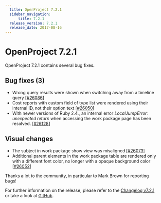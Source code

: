```yaml
---
  title: OpenProject 7.2.1
  sidebar_navigation:
      title: 7.2.1
  release_version: 7.2.1
  release_date: 2017-08-16
---
```



# OpenProject 7.2.1

OpenProject 7.2.1 contains several bug fixes.

## Bug fixes (3)

  - Wrong query results were shown when switching away from a timeline
    query
    \[[\#26086](https://community.openproject.com/projects/openproject/work_packages/26086)\]
  - Cost reports with custom field of type list were rendered using
    their internal ID, not their option text
    \[[\#26050](https://community.openproject.com/wp/26050)\]
  - With newer versions of Ruby 2.4., an internal error *LocalJumpError:
    unexpected return* when accessing the work package page has been
    resolved. \[[\#26128](https://community.openproject.com/wp/26128)\]

## Visual changes

  - The subject in work package show view was misaligned
    \[[\#26073](https://community.openproject.com/projects/openproject/work_packages/26073)\]
  - Additional parent elements in the work package table are rendered
    only with a different font color, no longer with a opaque background
    color
    \[[\#26052](https://community.openproject.com/projects/openproject/work_packages/26052)\]

Thanks a lot to the community, in particular to Mark Brown for reporting
bugs\!

For further information on the release, please refer to the [Changelog
v7.2.1](https://community.openproject.com/versions/843) or take a look
at [GitHub](https://github.com/opf/openproject/tree/v7.2.1).


